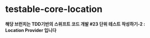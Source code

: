 testable-core-location
======================

#### 해당 브런치는 TDD기반의 스위프트 코드 개발 \#23 단위 테스트 작성하기-2 : Location Provider 입니다
